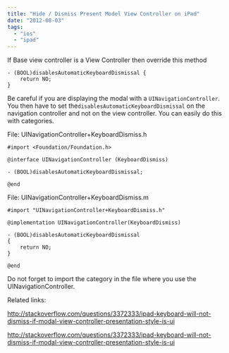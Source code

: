 ```yaml
---
title: "Hide / Dismiss Present Model View Controller on iPad"
date: "2012-08-03"
tags: 
  - "ios"
  - "ipad"
---
```


If Base view controller is a View Controller then override this method

```
- (BOOL)disablesAutomaticKeyboardDismissal {
    return NO;
}
```

Be careful if you are displaying the modal with a `UINavigationController`. You then have to set the`disablesAutomaticKeyboardDismissal` on the navigation controller and not on the view controller. You can easily do this with categories.

File: UINavigationController+KeyboardDismiss.h

```
#import <Foundation/Foundation.h>

@interface UINavigationController (KeyboardDismiss)

- (BOOL)disablesAutomaticKeyboardDismissal;

@end
```

File: UINavigationController+KeyboardDismiss.m

```
#import "UINavigationController+KeyboardDismiss.h"

@implementation UINavigationController(KeyboardDismiss)

- (BOOL)disablesAutomaticKeyboardDismissal
{
    return NO;
}

@end
```

Do not forget to import the category in the file where you use the UINavigationController.

Related links:

http://stackoverflow.com/questions/3372333/ipad-keyboard-will-not-dismiss-if-modal-view-controller-presentation-style-is-ui

http://stackoverflow.com/questions/3372333/ipad-keyboard-will-not-dismiss-if-modal-view-controller-presentation-style-is-ui
